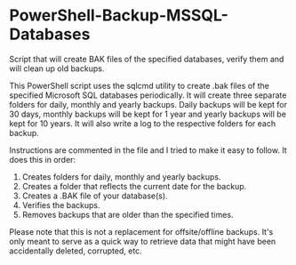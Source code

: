 # PowerShell-Backup-MSSQL-Databases
Script that will create BAK files of the specified databases, verify them and will clean up old backups.

This PowerShell script uses the sqlcmd utility to create .bak files of the specified Microsoft SQL databases periodically. It will create three separate folders for daily, monthly and yearly backups. Daily backups will be kept for 30 days, monthly backups will be kept for 1 year and yearly backups will be kept for 10 years. It will also write a log to the respective folders for each backup.

Instructions are commented in the file and I tried to make it easy to follow. It does this in order:

1. Creates folders for daily, monthly and yearly backups.
2. Creates a folder that reflects the current date for the backup.
3. Creates a .BAK file of your database(s).
4. Verifies the backups.
5. Removes backups that are older than the specified times.

Please note that this is not a replacement for offsite/offline backups. It's only meant to serve as a quick way to retrieve data that might have been accidentally deleted, corrupted, etc.
